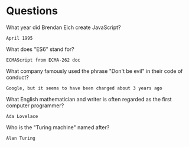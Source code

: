 # Questions

What year did Brendan Eich create JavaScript?

```
April 1995
```

What does "ES6" stand for?

```
ECMAScript from ECMA-262 doc
```

What company famously used the phrase "Don't be evil" in their code of conduct?

```
Google, but it seems to have been changed about 3 years ago
```

What English mathematician and writer is often regarded as the first computer programmer?

```
Ada Lovelace
```

Who is the "Turing machine" named after?

```
Alan Turing
```
